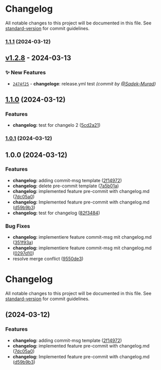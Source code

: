 # Changelog

All notable changes to this project will be documented in this file. See [standard-version](https://github.com/conventional-changelog/standard-version) for commit guidelines.

### [1.1.1](https://github.com/TS-BudgetBook/budgetbook/compare/v1.1.0...v1.1.1) (2024-03-12)

## [v1.2.8] - 2024-03-13
### :sparkles: New Features
- [`2474f25`](https://github.com/TS-BudgetBook/budgetbook/commit/2474f256d663d447071f328af2841c18b5e5675e) - **changeloge**: release.yml test *(commit by [@Sadek-Murad](https://github.com/Sadek-Murad))*


## [1.1.0](https://github.com/TS-BudgetBook/budgetbook/compare/v1.0.1...v1.1.0) (2024-03-12)


### Features

* **changelog:** test for changelo 2 ([5cd2a21](https://github.com/TS-BudgetBook/budgetbook/commit/5cd2a215e9420aaf6c5437f8f76e0acead19eef4))

### [1.0.1](https://github.com/TS-BudgetBook/budgetbook/compare/v1.0.0...v1.0.1) (2024-03-12)

## 1.0.0 (2024-03-12)


### Features

* **changelog:** adding commit-msg template ([2f14972](https://github.com/TS-BudgetBook/budgetbook/commit/2f14972e02c201309f980e672defd1acb93565de))
* **changelog:** delete pre-commit template ([7a5b01a](https://github.com/TS-BudgetBook/budgetbook/commit/7a5b01a26979c041741bfaaa614f0a7ee93944a2))
* **changelog:** implemented feature pre-commit with changelog.md ([7dc05a0](https://github.com/TS-BudgetBook/budgetbook/commit/7dc05a04437039e9168f21eeae429267dcfa10be))
* **changelog:** Implemented feature pre-commit with changelog.md ([d59b9b3](https://github.com/TS-BudgetBook/budgetbook/commit/d59b9b36500e3352d45800a0ad33b67ece099297))
* **changelog:** test for changelog ([82f3484](https://github.com/TS-BudgetBook/budgetbook/commit/82f3484f9ac8f36b908bed2894e9c53e4f0b4769))


### Bug Fixes

* **changelog:** implementiere feature commit-msg mit changelog.md ([351f93a](https://github.com/TS-BudgetBook/budgetbook/commit/351f93a5d82ecdea56845405eeb27805ca38e268))
* **changelog:** implementiere feature commit-msg mit changelog.md ([0297d10](https://github.com/TS-BudgetBook/budgetbook/commit/0297d10a52b783c3c4b834d64c3fd3c918e59b61))
* resolve merge conflict ([9550de3](https://github.com/TS-BudgetBook/budgetbook/commit/9550de3abdd84b3fded3d83cf8c0c16e2ed58cc0))

# Changelog

All notable changes to this project will be documented in this file. See [standard-version](https://github.com/conventional-changelog/standard-version) for commit guidelines.

##  (2024-03-12)


### Features

* **changelog:** adding commit-msg template ([2f14972](https://github.com/TS-BudgetBook/budgetbook/commit/2f14972e02c201309f980e672defd1acb93565de))
* **changelog:** implemented feature pre-commit with changelog.md ([7dc05a0](https://github.com/TS-BudgetBook/budgetbook/commit/7dc05a04437039e9168f21eeae429267dcfa10be))
* **changelog:** Implemented feature pre-commit with changelog.md ([d59b9b3](https://github.com/TS-BudgetBook/budgetbook/commit/d59b9b36500e3352d45800a0ad33b67ece099297))

[v1.2.8]: https://github.com/TS-BudgetBook/budgetbook/compare/v1.2.7...v1.2.8